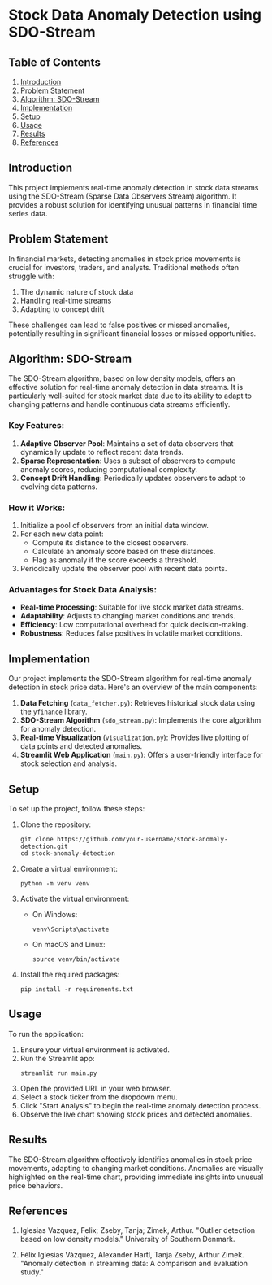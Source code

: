 # Stock Data Anomaly Detection using SDO-Stream

## Table of Contents
1. [Introduction](#introduction)
2. [Problem Statement](#problem-statement)
3. [Algorithm: SDO-Stream](#algorithm-sdo-stream)
4. [Implementation](#implementation)
5. [Setup](#setup)
6. [Usage](#usage)
7. [Results](#results)
8. [References](#references)

## Introduction

This project implements real-time anomaly detection in stock data streams using the SDO-Stream (Sparse Data Observers Stream) algorithm. It provides a robust solution for identifying unusual patterns in financial time series data.

## Problem Statement

In financial markets, detecting anomalies in stock price movements is crucial for investors, traders, and analysts. Traditional methods often struggle with:

1. The dynamic nature of stock data
2. Handling real-time streams
3. Adapting to concept drift

These challenges can lead to false positives or missed anomalies, potentially resulting in significant financial losses or missed opportunities.

## Algorithm: SDO-Stream

The SDO-Stream algorithm, based on low density models, offers an effective solution for real-time anomaly detection in data streams. It is particularly well-suited for stock market data due to its ability to adapt to changing patterns and handle continuous data streams efficiently.

### Key Features:

1. **Adaptive Observer Pool**: Maintains a set of data observers that dynamically update to reflect recent data trends.
2. **Sparse Representation**: Uses a subset of observers to compute anomaly scores, reducing computational complexity.
3. **Concept Drift Handling**: Periodically updates observers to adapt to evolving data patterns.

### How it Works:

1. Initialize a pool of observers from an initial data window.
2. For each new data point:
   - Compute its distance to the closest observers.
   - Calculate an anomaly score based on these distances.
   - Flag as anomaly if the score exceeds a threshold.
3. Periodically update the observer pool with recent data points.

### Advantages for Stock Data Analysis:

- **Real-time Processing**: Suitable for live stock market data streams.
- **Adaptability**: Adjusts to changing market conditions and trends.
- **Efficiency**: Low computational overhead for quick decision-making.
- **Robustness**: Reduces false positives in volatile market conditions.

## Implementation

Our project implements the SDO-Stream algorithm for real-time anomaly detection in stock price data. Here's an overview of the main components:

1. **Data Fetching** (`data_fetcher.py`): Retrieves historical stock data using the `yfinance` library.
2. **SDO-Stream Algorithm** (`sdo_stream.py`): Implements the core algorithm for anomaly detection.
3. **Real-time Visualization** (`visualization.py`): Provides live plotting of data points and detected anomalies.
4. **Streamlit Web Application** (`main.py`): Offers a user-friendly interface for stock selection and analysis.

## Setup

To set up the project, follow these steps:

1. Clone the repository:
   ```
   git clone https://github.com/your-username/stock-anomaly-detection.git
   cd stock-anomaly-detection
   ```

2. Create a virtual environment:
   ```
   python -m venv venv
   ```

3. Activate the virtual environment:
   - On Windows:
     ```
     venv\Scripts\activate
     ```
   - On macOS and Linux:
     ```
     source venv/bin/activate
     ```

4. Install the required packages:
   ```
   pip install -r requirements.txt
   ```

## Usage

To run the application:

1. Ensure your virtual environment is activated.
2. Run the Streamlit app:
   ```
   streamlit run main.py
   ```
3. Open the provided URL in your web browser.
4. Select a stock ticker from the dropdown menu.
5. Click "Start Analysis" to begin the real-time anomaly detection process.
6. Observe the live chart showing stock prices and detected anomalies.

## Results

The SDO-Stream algorithm effectively identifies anomalies in stock price movements, adapting to changing market conditions. Anomalies are visually highlighted on the real-time chart, providing immediate insights into unusual price behaviors.


## References

1. Iglesias Vazquez, Felix; Zseby, Tanja; Zimek, Arthur. "Outlier detection based on low density models." University of Southern Denmark.

2. Félix Iglesias Vázquez, Alexander Hartl, Tanja Zseby, Arthur Zimek. "Anomaly detection in streaming data: A comparison and evaluation study."
